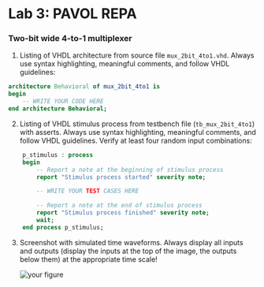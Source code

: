 # Lab 3: PAVOL REPA

### Two-bit wide 4-to-1 multiplexer

1. Listing of VHDL architecture from source file `mux_2bit_4to1.vhd`. Always use syntax highlighting, meaningful comments, and follow VHDL guidelines:

```vhdl
architecture Behavioral of mux_2bit_4to1 is
begin
    -- WRITE YOUR CODE HERE
end architecture Behavioral;
```

2. Listing of VHDL stimulus process from testbench file (`tb_mux_2bit_4to1`) with asserts. Always use syntax highlighting, meaningful comments, and follow VHDL guidelines. Verify at least four random input combinations:

```vhdl
    p_stimulus : process
    begin
        -- Report a note at the beginning of stimulus process
        report "Stimulus process started" severity note;

        -- WRITE YOUR TEST CASES HERE

        -- Report a note at the end of stimulus process
        report "Stimulus process finished" severity note;
        wait;
    end process p_stimulus;
```

3. Screenshot with simulated time waveforms. Always display all inputs and outputs (display the inputs at the top of the image, the outputs below them) at the appropriate time scale!

   ![your figure]()
